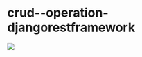 # crud--operation-djangorestframework

<img src="crud--operation-djangorestframework/Untitled.png" />

